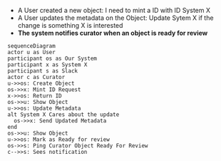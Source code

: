 
* A User created a new object: I need to mint a ID with ID System X
* A User updates the metadata on the Object: Update Sytem X if the change is something X is interested
* **The system notifies curator when an object is ready for review**

```mermaid
sequenceDiagram
actor u as User
participant os as Our System
participant x as System X
participant s as Slack
actor c as Curator
u->>os: Create Object
os->>x: Mint ID Request
x->>os: Return ID
os->>u: Show Object
u->>os: Update Metadata
alt System X Cares about the update
  os->>x: Send Updated Metadata
end
os->>u: Show Object
u->>os: Mark as Ready for review
os->>s: Ping Curator Object Ready For Review
c-->>s: Sees notification
```

